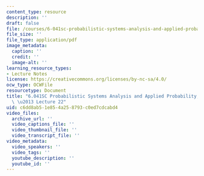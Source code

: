 ```yaml
---
content_type: resource
description: ''
draft: false
file: /courses/6-041sc-probabilistic-systems-analysis-and-applied-probability-fall-2013/c6dd8ab51e854a258793c0ed7cdcabd4_MIT6_041SCF13_lec22_300k.pdf
file_size: ''
file_type: application/pdf
image_metadata:
  caption: ''
  credit: ''
  image-alt: ''
learning_resource_types:
- Lecture Notes
license: https://creativecommons.org/licenses/by-nc-sa/4.0/
ocw_type: OCWFile
resourcetype: Document
title: "6.041SC Probabilistic Systems Analysis and Applied Probability, Fall 2013Transcript\
  \ \u2013 Lecture 22"
uid: c6dd8ab5-1e85-4a25-8793-c0ed7cdcabd4
video_files:
  archive_url: ''
  video_captions_file: ''
  video_thumbnail_file: ''
  video_transcript_file: ''
video_metadata:
  video_speakers: ''
  video_tags: ''
  youtube_description: ''
  youtube_id: ''
---
```

